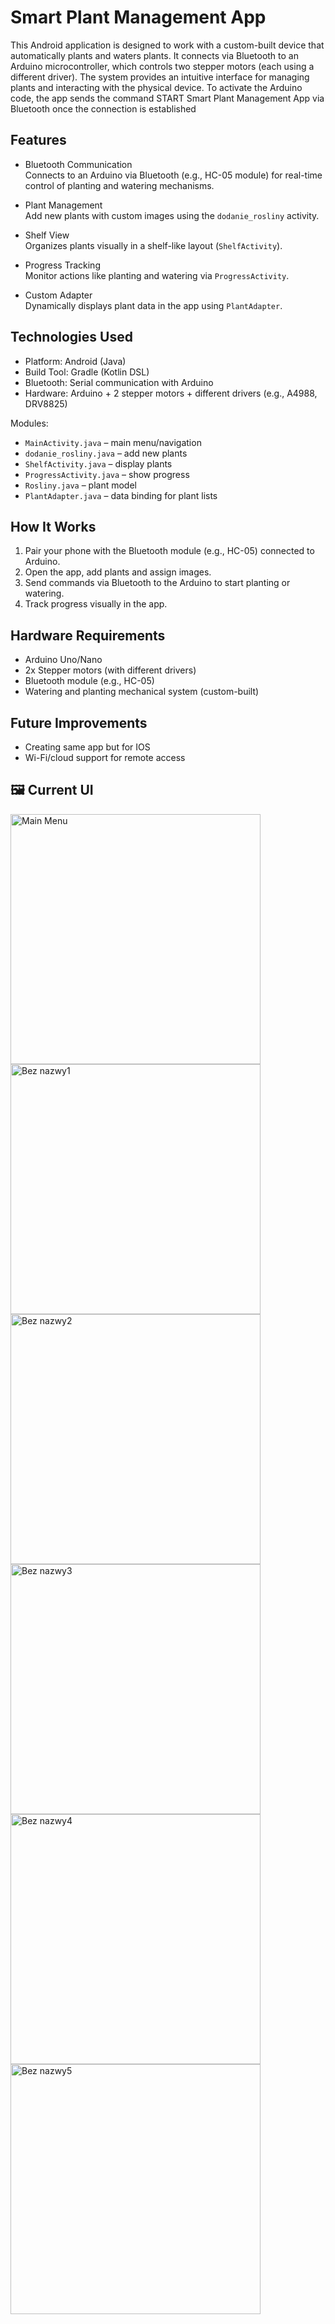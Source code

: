 # Smart Plant Management App

This Android application is designed to work with a custom-built device that automatically plants and waters plants. It connects via Bluetooth to an Arduino microcontroller, which controls two stepper motors (each using a different driver). The system provides an intuitive interface for managing plants and interacting with the physical device. To activate the Arduino code, the app sends the command START Smart Plant Management App via Bluetooth once the connection is established

## Features

- Bluetooth Communication  
  Connects to an Arduino via Bluetooth (e.g., HC-05 module) for real-time control of planting and watering mechanisms.

- Plant Management  
  Add new plants with custom images using the `dodanie_rosliny` activity.

- Shelf View  
  Organizes plants visually in a shelf-like layout (`ShelfActivity`).

- Progress Tracking  
  Monitor actions like planting and watering via `ProgressActivity`.

- Custom Adapter  
  Dynamically displays plant data in the app using `PlantAdapter`.

## Technologies Used

- Platform: Android (Java)  
- Build Tool: Gradle (Kotlin DSL)  
- Bluetooth: Serial communication with Arduino  
- Hardware: Arduino + 2 stepper motors + different drivers (e.g., A4988, DRV8825)

Modules:
- `MainActivity.java` – main menu/navigation
- `dodanie_rosliny.java` – add new plants
- `ShelfActivity.java` – display plants
- `ProgressActivity.java` – show progress
- `Rosliny.java` – plant model
- `PlantAdapter.java` – data binding for plant lists

## How It Works

1. Pair your phone with the Bluetooth module (e.g., HC-05) connected to Arduino.  
2. Open the app, add plants and assign images.  
3. Send commands via Bluetooth to the Arduino to start planting or watering.  
4. Track progress visually in the app.

## Hardware Requirements

- Arduino Uno/Nano  
- 2x Stepper motors (with different drivers)  
- Bluetooth module (e.g., HC-05)  
- Watering and planting mechanical system (custom-built)

## Future Improvements

- Creating same app but for IOS
- Wi-Fi/cloud support for remote access

## 🖼️ Current UI

<p float="center">
  <img src="https://github.com/user-attachments/assets/015ceb11-860c-4ab5-872f-6e09d5dd3987" alt="Main Menu" width="400"/>
  <img src="https://github.com/user-attachments/assets/1f871734-6a9e-43a1-80af-93753205a9f2" alt="Bez nazwy1" width="400"/>
  <img src="https://github.com/user-attachments/assets/41b7f0a2-0009-4d70-bbee-63e56c278c1e" alt="Bez nazwy2" width="400"/>
  <img src="https://github.com/user-attachments/assets/4336e76e-5c5c-4181-ae9d-fecbfddda241" alt="Bez nazwy3" width="400"/>
  <img src="https://github.com/user-attachments/assets/52fb5bd4-28c6-46d5-b0e3-a54f42c735c0" alt="Bez nazwy4" width="400"/>
  <img src="https://github.com/user-attachments/assets/2894aeeb-1da4-43a7-90c6-b423dc92d71e" alt="Bez nazwy5" width="400"/>

</p>




